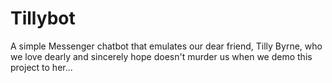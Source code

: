 # Tillybot

A simple Messenger chatbot that emulates our dear friend, Tilly Byrne, who we love dearly and sincerely hope doesn't murder us when we demo this project to her...
